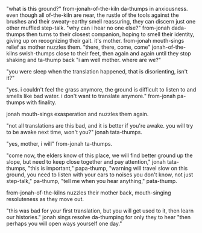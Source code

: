 "what is this ground?" from-jonah-of-the-kiln da-thumps in anxiousness.
even though all of-the-kiln are near, the rustle of the tools against the brushes and their sweaty-earthy smell reassuring, they can discern just one other muffled step-talk.
"why can i hear no one else?" from-jonah dada-thumps then turns to their closest companion, hoping to smell their identity, giving up on recognizing their gait.
it's mother.
from-jonah mouth-sings relief as mother nuzzles them.
"there, there, come, come" jonah-of-the-kilns swish-thumps close to their feet, then again and again until they stop shaking and ta-thump back "i am well mother. where are we?"

"you were sleep when the translation happened, that is disorienting, isn't it?"

"yes. i couldn't feel the grass anymore, the ground is difficult to listen to and smells like bad water. i don't want to translate anymore." from-jonah pa-thumps with finality.

jonah mouth-sings exasperation and nuzzles them again.

"not all translations are this bad, and it is better if you're awake. you will try to be awake next time, won't you?" jonah tata-thumps.

"yes, mother, i will" from-jonah ta-thumps.

"come now, the elders know of this place, we will find better ground up the slope, but need to keep close together and pay attention," jonah tata-thumps, "this is important," papa-thump, "warning will travel slow on this ground, you need to listen with your ears to noises you don't know, not just step-talk," pa-thump, "tell me when you hear anything," pata-thump.

from-jonah-of-the-kilns nuzzles their mother back, mouth-singing resoluteness as they move out.

"this was bad for your first translation, but you will get used to it, then learn our histories." jonah sings resolve da-thumping for only they to hear "then perhaps you will open ways yourself one day."
